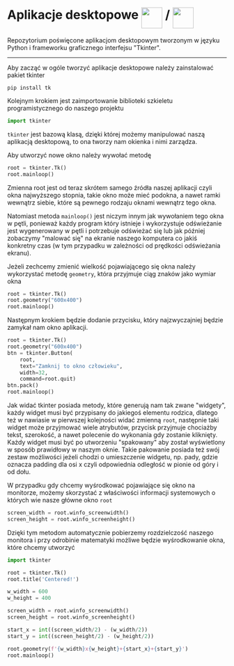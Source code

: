 # Aplikacje desktopowe <img align="top" src="https://github.com/user-attachments/assets/38b3a274-ac3b-4f93-823b-d79c866ccf5a" width="48" height="48" /> / <img align="top" src="https://github.com/user-attachments/assets/4bb7db71-c03a-4a5f-afd7-3957340e38e1" width="48" height="48" />

Repozytorium poświęcone aplikacjom desktopowym tworzonym w języku Python i frameworku graficznego interfejsu "Tkinter".

---
Aby zacząć w ogóle tworzyć aplikacje desktopowe należy zainstalować pakiet tkinter
```console
pip install tk
```

Kolejnym krokiem jest zaimportowanie biblioteki szkieletu programistycznego do naszego projektu
```python
import tkinter
```

``tkinter`` jest bazową klasą, dzięki której możemy manipulować naszą aplikacją desktopową, to ona tworzy nam okienka i nimi zarządza.

Aby utworzyć nowe okno należy wywołać metodę
```python
root = tkinter.Tk()
root.mainloop()
```

Zmienna root jest od teraz skrótem samego źródła naszej aplikacji czyli okna najwyższego stopnia, takie okno może mieć podokna, a nawet ramki wewnątrz siebie, które są pewnego rodzaju oknami wewnątrz tego okna.

Natomiast metoda ``mainloop()`` jest niczym innym jak wywołaniem tego okna w pętli, ponieważ każdy program który istnieje i wykorzystuje odświeżanie jest wygenerowany w pętli i potrzebuje odświeżać się lub jak później zobaczymy "malować się" na ekranie naszego komputera co jakiś konkretny czas (w tym przypadku w zależności od prędkości odświeżania ekranu).

Jeżeli zechcemy zmienić wielkość pojawiającego się okna należy wykorzystać metodę ``geometry``, która przyjmuje ciąg znaków jako wymiar okna
```python
root = tkinter.Tk()
root.geometry("600x400")
root.mainloop()
```

Następnym krokiem będzie dodanie przycisku, który najzwyczajniej będzie zamykał nam okno aplikacji.
```python
root = tkinter.Tk()
root.geometry("600x400")
btn = tkinter.Button(
    root,
    text="Zamknij to okno człowieku",
    width=32,
    command=root.quit)
btn.pack()
root.mainloop()
```

Jak widać tkinter posiada metody, które generują nam tak zwane "widgety", każdy widget musi być przypisany do jakiegoś elementu rodzica, dlatego też w nawiasie w pierwszej kolejności widać zmienną ``root``, następnie taki widget może przyjmować wiele atrybutów, przycisk przyjmuje chociażby tekst, szerokość, a nawet polecenie do wykonania gdy zostanie kliknięty. 
Każdy widget musi być po utworzeniu "spakowany" aby został wyświetlony w sposób prawidłowy w naszym oknie. Takie pakowanie posiada też swój zestaw możliwości jeżeli chodzi o umieszczenie widgetu, np. pady, gdzie oznacza padding dla osi x czyli odpowiednia odległość w pionie od góry i od dołu.

W przypadku gdy chcemy wyśrodkować pojawiające się okno na monitorze, możemy skorzystać z właściwości informacji systemowych o których wie nasze główne okno ``root``
```python
screen_width = root.winfo_screenwidth()
screen_height = root.winfo_screenheight()
```
Dzięki tym metodom automatycznie pobierzemy rozdzielczość naszego monitora i przy odrobinie matematyki możliwe będzie wyśrodkowanie okna, które chcemy utworzyć
```python
import tkinter

root = tkinter.Tk()
root.title('Centered!')

w_width = 600
w_height = 400 

screen_width = root.winfo_screenwidth()
screen_height = root.winfo_screenheight()

start_x = int((screen_width/2) - (w_width/2))
start_y = int((screen_height/2) - (w_height/2))

root.geometry(f'{w_width}x{w_height}+{start_x}+{start_y}')
root.mainloop()
```
